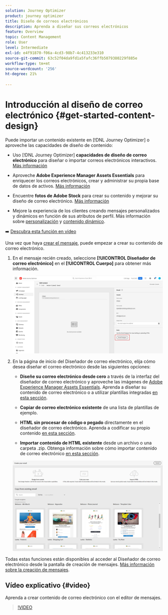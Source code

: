 ```yaml
---
solution: Journey Optimizer
product: journey optimizer
title: Diseño de correos electrónicos
description: Aprenda a diseñar sus correos electrónicos
feature: Overview
topic: Content Management
role: User
level: Intermediate
exl-id: e4f91870-f06a-4cd3-98b7-4c413233e310
source-git-commit: 63c52f04da9fd1a5fafc36ffb5079380229f885e
workflow-type: tm+mt
source-wordcount: '256'
ht-degree: 21%

---
```


# Introducción al diseño de correo electrónico {#get-started-content-design}

Puede importar un contenido existente en [!DNL Journey Optimizer] o aproveche las capacidades de diseño de contenido:

* Uso [!DNL Journey Optimizer] **capacidades de diseño de correo electrónico** para diseñar o importar correos electrónicos interactivos. [Más información](../design/create-email-content.md)

* Aproveche **Adobe Experience Manager Assets Essentials** para enriquecer los correos electrónicos, crear y administrar su propia base de datos de activos. [Más información](../design/assets-essentials.md)

* Encuentre **fotos de Adobe Stock** para crear su contenido y mejorar su diseño de correo electrónico. [Más información](../design/stock.md)

* Mejore la experiencia de los clientes creando mensajes personalizados y dinámicos en función de sus atributos de perfil. Más información sobre [personalización](../personalization/personalize.md) y [contenido dinámico](../personalization/get-started-dynamic-content.md).

➡️ [Descubra esta función en vídeo](#video)

Una vez que haya [crear el mensaje](../messages/get-started-content.md), puede empezar a crear su contenido de correo electrónico.

1. En el mensaje recién creado, seleccione **[!UICONTROL Diseñador de correo electrónico]** en el **[!UICONTROL Cuerpo]** para obtener más información.

   ![](assets/import-html_1.png)

1. En la página de inicio del Diseñador de correo electrónico, elija cómo desea diseñar el correo electrónico desde las siguientes opciones:

   * **Diseñe su correo electrónico desde cero** a través de la interfaz del diseñador de correo electrónico y aproveche las imágenes de [Adobe Experience Manager Assets Essentials](assets-essentials.md). Aprenda a diseñar su contenido de correo electrónico o a utilizar plantillas integradas [en esta sección](create-email-content.md).

   * **Copiar de correo electrónico existente** de una lista de plantillas de ejemplo.

   * **HTML sin procesar de código o pegado** directamente en el diseñador de correo electrónico. Aprenda a codificar su propio contenido [en esta sección](code-content.md).

   * **Importar contenido de HTML existente** desde un archivo o una carpeta .zip. Obtenga información sobre cómo importar contenido de correo electrónico [en esta sección](existing-content.md).

   ![](assets/email_designer_25.png)

Todas estas funciones están disponibles al acceder al Diseñador de correo electrónico desde la pantalla de creación de mensajes. [Más información sobre la creación de mensajes](../messages/get-started-content.md).


## Vídeo explicativo {#video}

Aprenda a crear contenido de correo electrónico con el editor de mensajes.

>[!VIDEO](https://video.tv.adobe.com/v/334150?quality=12)